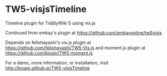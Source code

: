 # TW5-visjsTimeline
Timeline plugin for TiddlyWiki 5 using vis.js

Continued from emkay's plugin at https://github.com/emkayonline/tw5visjs

Depends on felixhayashi's vis.js plugin at https://github.com/felixhayashi/TW5-Vis.js and moment.js plugin at https://github.com/kixam/TW5-moment.js

For a demo, more information, or installation, visit http://kixam.github.io/TW5-visjsTimeline

